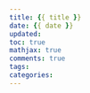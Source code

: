 ```yaml
---
title: {{ title }}
date: {{ date }}
updated: 
toc: true
mathjax: true
comments: true
tags:
categories:
---
```

